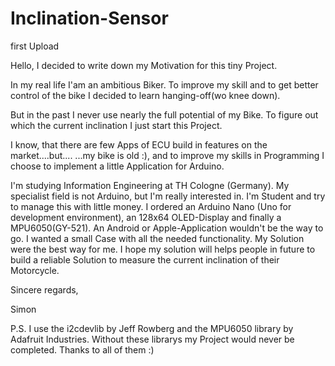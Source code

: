 # Inclination-Sensor
first Upload

Hello,
I decided to write down my Motivation for this tiny Project.

In my real life I'am an ambitious Biker.
To improve my skill and to get better control of the bike I decided to learn
hanging-off(wo knee down).

But in the past I never use nearly the full potential of my Bike.
To figure out which the current inclination I just start this Project.

I know, that there are few Apps of ECU build in features on the market....but....
...my bike is old :), and to improve my skills in Programming I choose to
implement a little Application for Arduino.

I'm studying Information Engineering at TH Cologne (Germany).
My specialist field is not Arduino, but I'm really interested in.
I'm Student and try to manage this with little money.
I ordered an Arduino Nano (Uno for development environment), an 128x64 OLED-Display
and finally a MPU6050(GY-521).
An Android or Apple-Application wouldn't be the way to go.
I wanted a small Case with all the needed functionality.
My Solution were the best way for me.
I hope my solution will helps people in future to build a reliable Solution to
measure the current inclination of their Motorcycle.

Sincere regards,

Simon


P.S. I use the i2cdevlib by Jeff Rowberg and the MPU6050 library by Adafruit Industries. Without these librarys my Project would never be completed. Thanks to all of them :)
